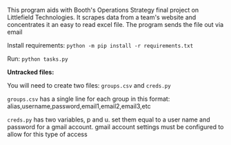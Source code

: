 This program aids with Booth's Operations Strategy final project on Littlefield Technologies.
It scrapes data from a team's website and concentrates it an easy to read excel file.  The program sends the file out via email

Install requirements:
`python -m pip install -r requirements.txt`

Run:
`python tasks.py`

**Untracked files:**

You will need to create two files: `groups.csv` and `creds.py`

`groups.csv` has a single line for each group in this format: alias,username,password,email1,email2,email3,etc

`creds.py` has two variables, p and u. set them equal to a user name and password for a gmail account.  gmail account settings must be configured to allow for this type of access